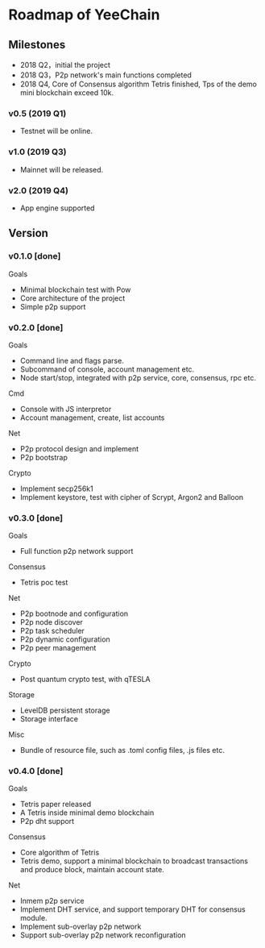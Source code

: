 # Roadmap of YeeChain

## Milestones

* 2018 Q2，initial the project
* 2018 Q3，P2p network's main functions completed
* 2018 Q4, Core of Consensus algorithm Tetris finished, Tps of the demo mini blockchain exceed 10k.

### v0.5 (2019 Q1)

* Testnet will be online.

### v1.0 (2019 Q3)

* Mainnet will be released.

### v2.0 (2019 Q4)

* App engine supported

## Version

### v0.1.0 [done]

Goals

* Minimal blockchain test with Pow
* Core architecture of the project
* Simple p2p support

### v0.2.0 [done]

Goals

* Command line and flags parse.
* Subcommand of console, account management etc.
* Node start/stop, integrated with p2p service, core, consensus, rpc etc.

Cmd

* Console with JS interpretor
* Account management, create, list accounts

Net

* P2p protocol design and implement
* P2p bootstrap

Crypto

* Implement secp256k1
* Implement keystore, test with cipher of Scrypt, Argon2 and Balloon

### v0.3.0 [done]

Goals

* Full function p2p network support

Consensus

* Tetris poc test

Net

* P2p bootnode and configuration
* P2p node discover
* P2p task scheduler
* P2p dynamic configuration
* P2p peer management

Crypto

* Post quantum crypto test, with qTESLA

Storage

* LevelDB persistent storage
* Storage interface

Misc

* Bundle of resource file, such as .toml config files, .js files etc.

### v0.4.0 [done]

Goals

* Tetris paper released
* A Tetris inside minimal demo blockchain
* P2p dht support

Consensus

* Core algorithm of Tetris
* Tetris demo, support a minimal blockchain to broadcast transactions and produce block, maintain account state.

Net

* Inmem p2p service
* Implement DHT service, and support temporary DHT for consensus module.
* Implement sub-overlay p2p network
* Support sub-overlay p2p network reconfiguration




